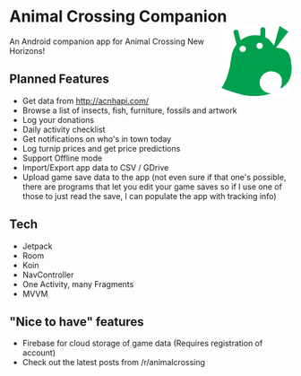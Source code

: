 # Animal Crossing Companion  <img src="app/src/main/res/drawable-v24/animal_crossing_android.png" width="125" height="125" align="right"> 

An Android companion app for Animal Crossing New Horizons!

## Planned Features
* Get data from http://acnhapi.com/
* Browse a list of insects, fish, furniture, fossils and artwork
* Log your donations
* Daily activity checklist
* Get notifications on who's in town today
* Log turnip prices and get price predictions
* Support Offline mode
* Import/Export app data to CSV / GDrive 
* Upload game save data to the app (not even sure if that one's possible, there are programs that let you edit your game saves so if I use one of those to just read the save, I can populate the app with tracking info)

## Tech
* Jetpack
* Room
* Koin
* NavController
* One Activity, many Fragments
* MVVM


## "Nice to have" features
* Firebase for cloud storage of game data (Requires registration of account)
* Check out the latest posts from /r/animalcrossing
